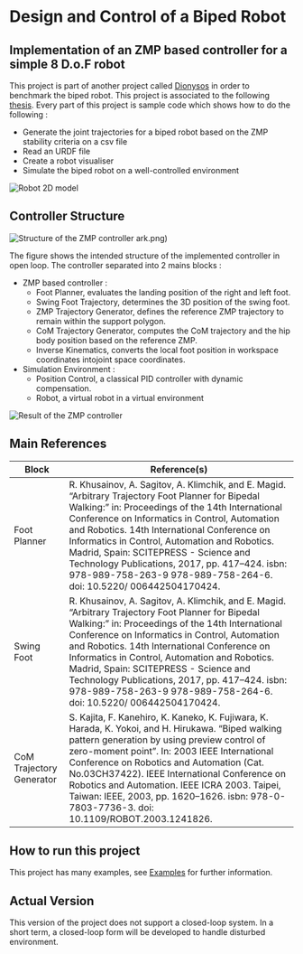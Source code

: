 # Design and Control of a Biped Robot 

## Implementation of an ZMP based controller for a simple 8 D.o.F robot 

This project is part of another project called [Dionysos](https://github.com/dionysos-dev/Dionysos.jl) in order to benchmark the biped robot. This project is associated to the following  [thesis](https://dial.uclouvain.be/downloader/downloader_thesis.php?pid=thesis:40693&datastream=PDF_01&key=8b2cc138cd5db26d48602e804a9a548a
).
Every part of this project is sample code which shows how to do the following : 

* Generate the joint trajectories for a biped robot based on the ZMP stability criteria on a csv file 
* Read an URDF file 
* Create a robot visualiser 
* Simulate the biped robot on a well-controlled environment 

![Robot 2D model](https://github.com/7380Xing/Dionysos.jl/assets/99494151/46b26ba4-53af-4dd0-936a-76c8f2c6e123)


## Controller Structure 
![Structure of the ZMP controller](https://github.com/7380Xing/Dionysos.jl/assets/99494151/4ddd3f21-071b-4264-a485-be3cac7fc3c5)
ark.png)

The figure shows the intended structure of the implemented controller in open loop. The controller separated into 2 mains blocks : 
* ZMP based controller : 
    * Foot Planner, evaluates the landing position of the right and left foot.
    * Swing Foot Trajectory, determines the 3D position of the swing foot.
    * ZMP Trajectory Generator, defines the reference ZMP trajectory to remain within the support polygon.
    * CoM Trajectory Generator, computes the CoM trajectory and the hip body position based on the reference ZMP.
    * Inverse Kinematics, converts the local foot position in workspace coordinates intojoint space coordinates. 
* Simulation Environment : 
    * Position Control, a classical PID controller with dynamic compensation.
    * Robot, a virtual robot in a virtual environment 
    
![Result of the ZMP controller](https://github.com/7380Xing/Dionysos.jl/assets/99494151/1112c75a-d8aa-47c2-9f44-c9a1254466fb)

## Main References 
| Block | Reference(s) |
|-------|--------------|
| Foot Planner | R. Khusainov, A. Sagitov, A. Klimchik, and E. Magid. “Arbitrary Trajectory Foot Planner for Bipedal Walking:” in: Proceedings of the 14th International Conference on Informatics in Control, Automation and Robotics. 14th International Conference on Informatics in Control, Automation and Robotics. Madrid, Spain: SCITEPRESS - Science and Technology Publications, 2017, pp. 417–424. isbn: 978-989-758-263-9 978-989-758-264-6. doi: 10.5220/ 006442504170424.|
|Swing Foot | R. Khusainov, A. Sagitov, A. Klimchik, and E. Magid. “Arbitrary Trajectory Foot Planner for Bipedal Walking:” in: Proceedings of the 14th International Conference on Informatics in Control, Automation and Robotics. 14th International Conference on Informatics in Control, Automation and Robotics. Madrid, Spain: SCITEPRESS - Science and Technology Publications, 2017, pp. 417–424. isbn: 978-989-758-263-9 978-989-758-264-6. doi: 10.5220/ 006442504170424.|
| CoM Trajectory Generator | S. Kajita, F. Kanehiro, K. Kaneko, K. Fujiwara, K. Harada, K. Yokoi, and H. Hirukawa. “Biped walking pattern generation by using preview control of zero-moment point”. In: 2003 IEEE International Conference on Robotics and Automation (Cat. No.03CH37422). IEEE International Conference on Robotics and Automation. IEEE ICRA 2003. Taipei, Taiwan: IEEE, 2003, pp. 1620–1626. isbn: 978-0-7803-7736-3. doi: 10.1109/ROBOT.2003.1241826.|

## How to run this project 

This project has many examples, see [Examples](examples/) for further information.

## Actual Version 

This version of the project does not support a closed-loop system. In a short term, a closed-loop form will be developed to handle disturbed environment. 
